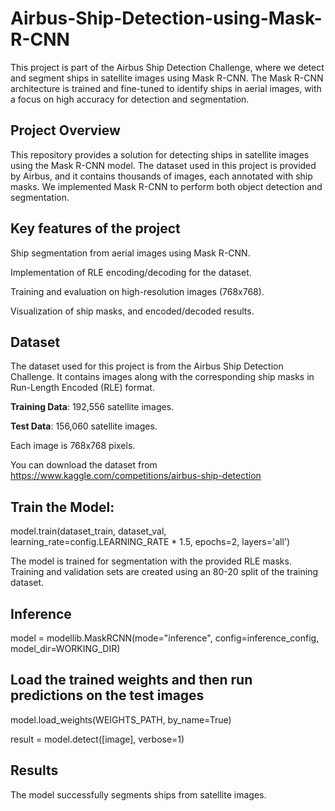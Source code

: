 # Airbus-Ship-Detection-using-Mask-R-CNN
This project is part of the Airbus Ship Detection Challenge, where we detect and segment ships in satellite images using Mask R-CNN. The Mask R-CNN architecture is trained and fine-tuned to identify ships in aerial images, with a focus on high accuracy for detection and segmentation.
## Project Overview
This repository provides a solution for detecting ships in satellite images using the Mask R-CNN model. The dataset used in this project is provided by Airbus, and it contains thousands of images, each annotated with ship masks. We implemented Mask R-CNN to perform both object detection and segmentation.
## Key features of the project
Ship segmentation from aerial images using Mask R-CNN.

Implementation of RLE encoding/decoding for the dataset.

Training and evaluation on high-resolution images (768x768).

Visualization of ship masks, and encoded/decoded results.

## Dataset
The dataset used for this project is from the Airbus Ship Detection Challenge. It contains images along with the corresponding ship masks in Run-Length Encoded (RLE) format.

**Training Data**: 192,556 satellite images.

**Test Data**: 156,060 satellite images.

Each image is 768x768 pixels.

You can download the dataset from https://www.kaggle.com/competitions/airbus-ship-detection
## Train the Model:
model.train(dataset_train, dataset_val, learning_rate=config.LEARNING_RATE * 1.5, epochs=2, layers='all')

The model is trained for segmentation with the provided RLE masks. Training and validation sets are created using an 80-20 split of the training dataset.
## Inference
model = modellib.MaskRCNN(mode="inference", config=inference_config, model_dir=WORKING_DIR)
## Load the trained weights and then run predictions on the test images
model.load_weights(WEIGHTS_PATH, by_name=True)

result = model.detect([image], verbose=1)
## Results
The model successfully segments ships from satellite images. 
